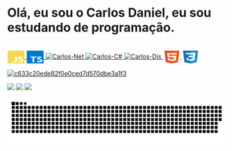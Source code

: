 # Olá, eu sou o Carlos Daniel, eu sou estudando de programação.
<div align="center">
  <a href="https://github.com/carlosspy">
  
</div>
<div style="display: inline_block"><br>
  <img align="center" alt="Carlos-Js" height="30" width="40" src="https://raw.githubusercontent.com/devicons/devicon/master/icons/javascript/javascript-plain.svg">
  <img align="center" alt="Carlos-Ts" height="30" width="40" src="https://raw.githubusercontent.com/devicons/devicon/master/icons/typescript/typescript-plain.svg">
  <img aligg="center" alt="Carlos-Net" height="30" width="40" src="https://cdn.jsdelivr.net/gh/devicons/devicon/icons/dotnetcore/dotnetcore-original.svg">
  <img aligg="center" alt="Carlos-C#" height="30" width="40" src="https://cdn.jsdelivr.net/gh/devicons/devicon/icons/csharp/csharp-original.svg">
  <img aligg="center" alt="Carlos-Djs" height="30" width="40" src="https://cdn.jsdelivr.net/gh/devicons/devicon/icons/discordjs/discordjs-plain.svg">
  <img align="center" alt="Carlos-HTML" height="30" width="40" src="https://raw.githubusercontent.com/devicons/devicon/master/icons/html5/html5-original.svg">
  <img align="center" alt="Carlos-CSS" height="30" width="40" src="https://raw.githubusercontent.com/devicons/devicon/master/icons/css3/css3-original.svg">

  
</div>
  
  
 ![c633c20ede82f0e0ced7d570dbe3a1f3](https://user-images.githubusercontent.com/100050645/206635972-e95a218a-8193-4e0f-a9e7-d8f466f9c824.gif)

<div> 
 


  <a href="https://www.instagram.com/carlos_devlr/" target="_blank"><img src="https://img.shields.io/badge/-Instagram-%23E4405F?style=for-the-badge&logo=instagram&logoColor=white" target="_blank"></a>
 	<a href="https://www.twitch.tv/carlosoliveiraspy" target="_blank"><img src="https://img.shields.io/badge/Twitch-9146FF?style=for-the-badge&logo=twitch&logoColor=white" target="_blank"></a>
 <a href="#" target="_blank"><img src="https://img.shields.io/badge/Discord-7289DA?style=for-the-badge&logo=discord&logoColor=white" target="_blank"></a>
  
  ![Snake animation](https://github.com/carlosspy/carlosspy/blob/output/github-contribution-grid-snake.svg)
